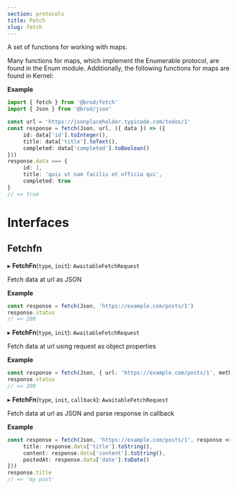 ```yaml
---
section: protocols
title: Fetch
slug: fetch
---
```




A set of functions for working with maps.

Many functions for maps, which implement the Enumerable protocol, are found in the Enum module. Additionally, the following functions for maps are found in Kernel:

**Example**

```typescript
import { fetch } from '@brod/fetch'
import { Json } from '@brod/json'

const url = 'https://jsonplaceholder.typicode.com/todos/1'
const response = fetch(Json, url, ({ data }) => ({
     id: data['id'].toInteger(),
     title: data['title'].toText(),
     completed: data['completed'].toBoolean()
}))
response.data === {
     id: 1,
     title: 'quis ut nam facilis et officia qui',
     completed: true
}
// => true
```

# Interfaces

## Fetchfn

▸ **FetchFn**(`type`, `init`): `AwaitableFetchRequest`

Fetch data at url as JSON

**Example**

```typescript
const response = fetch(Json, 'https://example.com/posts/1')
response.status
// => 200
```

▸ **FetchFn**(`type`, `init`): `AwaitableFetchRequest`

Fetch data at url using request as object properties

**Example**

```typescript
const response = fetch(Json, { url: 'https://example.com/posts/1', method: 'get' })
response.status
// => 200
```

▸ **FetchFn**(`type`, `init`, `callback`): `AwaitableFetchRequest`

Fetch data at url as JSON and parse response in callback

**Example**

```typescript
const response = fetch(Json, 'https://example.com/posts/1', response => ({
     title: response.data['title'].toString(),
     content: response.data['content'].toString(),
     postedAt: response.data['date'].toDate()
}))
response.title
// => 'my post'
```
